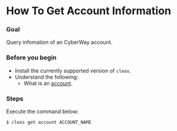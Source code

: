 # How To Get Account Information

### Goal
Query infomation of an CyberWay account.

### Before you begin
  * Install the currently supported version of `cleos`.
  * Understand the following:
    * What is an [account](https://docs.cyberway.io/users/glossary#account).

### Steps
Execute the command below:
```sh
$ cleos get account ACCOUNT_NAME
```
